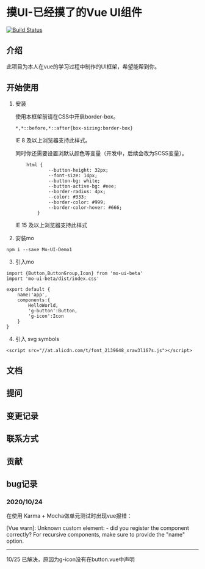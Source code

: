 # 摸UI-已经摸了的Vue UI组件

[![Build Status](https://www.travis-ci.org/XXXXXie1997/Mo-UI-Demo1.svg?branch=master)](https://www.travis-ci.org/XXXXXie1997/Mo-UI-Demo1)

## 介绍

此项目为本人在vue的学习过程中制作的UI框架，希望能帮到你。

## 开始使用

1. 安装

    使用本框架前请在CSS中开启border-box。
    
    ```
    *,*::before,*::after{box-sizing:border-box}
    ```
    IE 8 及以上浏览器支持此样式。
    
    同时你还需要设置浏默认颜色等变量（开发中，后续会改为SCSS变量）。
    
    
    ```
        html {
                --button-height: 32px;
                --font-size: 14px;
                --button-bg: white;
                --button-active-bg: #eee;
                --border-radius: 4px;
                --color: #333;
                --border-color: #999;
                --border-color-hover: #666;
            }
    
    ```
    IE 15 及以上浏览器支持此样式
 
2. 安装mo
 ```
npm i --save Mo-UI-Demo1
```

3. 引入mo
```
import {Button,ButtonGroup,Icon} from 'mo-ui-beta'
import 'mo-ui-beta/dist/index.css'

export default {
    name:'app',
    components:{
        HelloWorld,
        'g-button':Button,
        'g-icon':Icon
    }
}
```

4. 引入 svg symbols
```
<script src="//at.alicdn.com/t/font_2139648_xraw3l167s.js"></script>
```



## 文档

## 提问

## 变更记录

## 联系方式

## 贡献


## bug记录
### 2020/10/24
在使用 Karma + Mocha做单元测试时出现vue报错：

[Vue warn]: Unknown custom element: <g-icon> - did you register the component correctly? For recursive components, make sure to provide the "name" option.


---
10/25 已解决，原因为g-icon没有在button.vue中声明